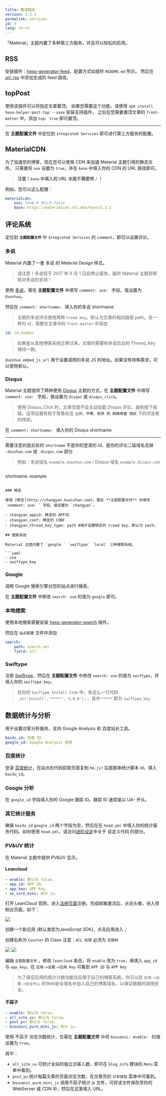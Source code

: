 ```yaml
---
title: 集成服务
version: 1.3.3
permalink: services
id: 5
lang: zh-cn
---
```


「Material」主题内置了多种第三方服务，并且可以轻松的启用。

## RSS

安装插件：[hexo-generator-feed](https://github.com/hexojs/hexo-generator-feed)，配置方式如插件 `README.md` 所示。
然后在 [url: rss](/intro/#url) 中添加生成的 feed 路径。


## topPost

使用该插件可以将指定文章置顶。
如果您需要这个功能，请使用 `npm install hexo-helper-post-top --save` 安装支持插件。
之后在您需要置顶文章的 `front-matter` 中，添加 `top: true` 即可置顶。

----

在 **主题配置文件** 中定位到 `Integrated Services` 即可进行第三方服务的配置。

## MaterialCDN

为了加速您的博客，现在您可以使用 CDN 来加速 Material 主题引用的静态文件。
只需要将 `use` 设置为 `true`，并在 `base` 中填入你的 CDN 的 URL 路径即可。

> **注意！`base` 中填入的 URL 末尾不需要带 `/` ！**

例如，您可以这么配置：

```yaml
materialcdn: 
    use: true # 默认为 false
    base: https://materialcdn.nfz.moe/hexo/1.3.2
```

## 评论系统

定位到 **`主题配置文件`** 中 `Integrated Services` 的 `comment`，即可以设置评论。

### 多说

Material 内置了一套 多说 的 Material Design 样式。

> 请注意！多说将于 2017 年 6 月 1 日启停止服务。届时 Material 主题将移除对多说的支持！

使用 [多说](https://duoshuo.com/)，需在 **主题配置文件** 中填写 `comment: use: ` 字段，值设置为 `duoshuo`。

然后在 `comment: shortname: ` 填入你的多说 shortname

> 主题的多说评论使用两种 `tread key`。默认为文章的相对路径 path。另一种为 id，需要在文章中的 `front-matter` 中添加 

```yml
id: id_number
```

> 如果是从其他博客系统迁移过来，文章的需要和多说后台的 Thread_Key 保持一致。

`duoshuo_embed_js_url` 用于设置调用的多说 JS 的地址。如果没有特殊需求，可以使用默认。 

### Disqus

Material 主题提供了两种使用 [Disqus](https://disqus.com/) 主题的方式，在 **主题配置文件** 中填写 `comment: use: ` 字段，值设置为 `disqus` 或 `disqus_click`。

> 使用 Disqus_Click 时，文章页面不会主动加载 Disqus 评论，直到按下按钮。这项设置有助于改善处在 **`公开、平等、有序 的 网络审查 地区`** 下的浏览者的体验。

在 `comment: shortname: ` 填入你的 Disqus shortname

----

需要注意的是此处的 `shortname` 不是你的登录的 id，是你的评论二级域名去掉 `.duoshuo.com` 或 `.disqus.com` 部分

>例如：多说域名 `example.duoshuo.com` / Disqus 域名 `example.disqus.com`

> ```yml
shortname: example
```

### 畅言 

使用 [畅言](http://changyan.kuaizhan.com)，需在 **主题配置文件** 中填写 `comment: use: ` 字段，值设置为 `changyan`。

- changyan_appid: 畅言的 APPID
- changyan_conf: 畅言的 CONF
- changyan_thread_key_type: path #用于设置畅言的 tread key，默认为 path。

## 搜索系统

Material 主题内置了 `google ` `swiftype` `local` 三种搜索系统。

```yaml
- use
- swiftype_key
```

### Google

调用 Google 搜索引擎对您的站点进行搜索。

在 **主题配置文件** 中修改 `search: use` 的值为 `google` 即可。

### 本地搜索

使用本地搜索需要安装 [hexo-generator-search](https://github.com/PaicHyperionDev/hexo-generator-search) 插件。

然后在 `站点配置` 文件中添加
```yml
search:
	path: search.xml
	field: all
```

### Swiftype

注册 [Swiftype](https://swiftype.com/)，然后在 **主题配置文件** 中修改 `search: use` 的值为 `swiftype`，并填入你的 `swiftype_key`。

> 在你的 `Swiftype Install Code` 中，有这么一行代码 `_st('install','*****','2.0.0');` 。其中 `*****` 即为 `swiftype_key`

## 数据统计与分析

用于设置访客分析服务，支持 Google Analysis 和 百度站长工具。

```yaml
baidu_id: 百度 ID
google_id: Google Analysis 密钥
```

### 百度统计

登录 [百度统计](http://tongji.baidu.com/)，在站点的代码获取页面复制 `hm.js?` 后面那串统计脚本 id，填入 `baidu_id`。

### Google 分析

在 `google_id` 字段填入你的 Google 跟踪 ID。跟踪 ID 通常是以 UA- 开头。

### 其它统计服务

确保 `baidu_id` `google_id` 两个字段为空，然后在在 `head.yml` 中填入你的统计服务代码。如何使用 `head.yml`，请访问[进阶设定](/expert/)中关于 自定义代码 的部分。

### PV&UV 统计

在 Material 主题中提供 PV&UV 显示。

#### Leancloud

```yaml
- enable: 默认为 false。
- app_id: APP ID。
- app_key: APP Key。
- av_core_mini: 统计 js。
```

打开 LeanCloud 官网，进入[注册页面](https://leancloud.cn/login.html#/signup)注册。完成邮箱激活后，点击头像，进入控制台页面，如下：

![](https://qiniu.viosey.com/img/leancloud-config-1.png)

创建一个新应用 (默认类型为JavaScript SDK)，点击应用进入；

创建名称为 `Counter` 的 Class
注意：`ACL 权限` 必须为 `无限制` 

![](https://qiniu.viosey.com/img/leancloud-config-2.png)
![](https://qiniu.viosey.com/img/leancloud-config-3.png)

编辑 `主题配置文件` ，修改 `leancloud` 条目，将 `enable` 改为 `true`，再填入 `app_id` 与 `app_key`。在 `应用->设置->应用 Key` 可看到 `APP ID` 与 `APP Key`

> 为了保证应用的统计计数功能仅应用于自己的博客系统，你可以在 `应用->设置->安全中心` 的Web安全域名中加入自己的博客域名，以保证数据的调用安全。

#### 不蒜子

```yaml
- enable: 默认为 false。
- all_site_uv: 默认为 false。
- post_pv: 默认为 false。
- busuanzi_pure_mini_js: 统计 js。
```

使用 不蒜子 浏览次数统计，仅需在 **主题配置文件** 中将 `busuanzi: enable: ` 的值设置为 `true`。

其中：

- `all_site_uv` 可统计全站的独立访客人数，即可在 `blog_info` 模块的 `Menu` 菜单中看到。
- `post_pv` 统计每篇文章的页面浏览次数，在文章页的 `分享按钮` 菜单中可看到。
- `busuanzi_pure_mini_js` 调用不蒜子统计 js 文件，可将该文件保存至你的 WebServer 或 CDN 中，然后在这里填入 URL。
